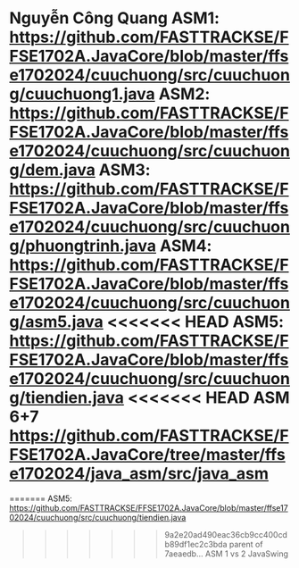 Nguyễn Công Quang
ASM1: https://github.com/FASTTRACKSE/FFSE1702A.JavaCore/blob/master/ffse1702024/cuuchuong/src/cuuchuong/cuuchuong1.java
ASM2: https://github.com/FASTTRACKSE/FFSE1702A.JavaCore/blob/master/ffse1702024/cuuchuong/src/cuuchuong/dem.java
ASM3: https://github.com/FASTTRACKSE/FFSE1702A.JavaCore/blob/master/ffse1702024/cuuchuong/src/cuuchuong/phuongtrinh.java
ASM4: https://github.com/FASTTRACKSE/FFSE1702A.JavaCore/blob/master/ffse1702024/cuuchuong/src/cuuchuong/asm5.java
<<<<<<< HEAD
ASM5: https://github.com/FASTTRACKSE/FFSE1702A.JavaCore/blob/master/ffse1702024/cuuchuong/src/cuuchuong/tiendien.java
<<<<<<< HEAD
ASM 6+7
https://github.com/FASTTRACKSE/FFSE1702A.JavaCore/tree/master/ffse1702024/java_asm/src/java_asm
=======
=======
ASM5: https://github.com/FASTTRACKSE/FFSE1702A.JavaCore/blob/master/ffse1702024/cuuchuong/src/cuuchuong/tiendien.java
>>>>>>> 9a2e20ad490eac36cb9cc400cdb89df1ec2c3bda
>>>>>>> parent of 7aeaedb... ASM 1 vs 2 JavaSwing
